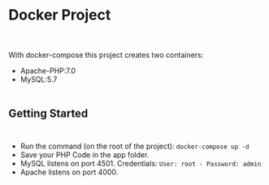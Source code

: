 # Docker Project<br /><br />

With docker-compose this project creates two containers:<br />
* Apache-PHP:7.0<br />
* MySQL:5.7<br /><br />

## Getting Started<br /><br />
* Run the command (on the root of the project): `docker-compose up -d`<br />
* Save your PHP Code in the app folder.<br />
* MySQL listens on port 4501. Credentials: `User: root - Password: admin`<br />
* Apache listens on port 4000. <br />
